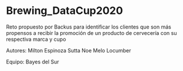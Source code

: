 # Brewing_DataCup2020
Reto propuesto por Backus para identificar los clientes que son más propensos a recibir la promoción de un producto de cervecería con su respectiva marca y cupo

Autores:
Milton Espinoza Sutta
Noe Melo Locumber

Equipo: Bayes del Sur
